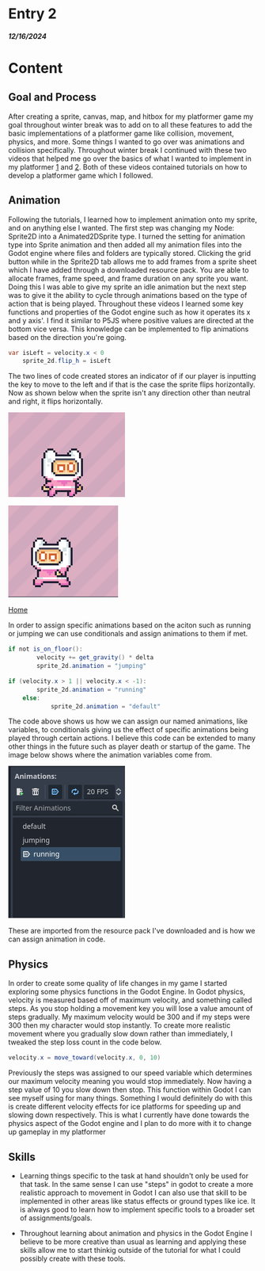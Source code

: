 # Entry 2
##### 12/16/2024

# Content
## Goal and Process
After creating a sprite, canvas, map, and hitbox for my platformer game my goal throughout winter break was to add on to all these features to add the basic implementations of a platformer game like collision, movement, physics, and more. Some things I wanted to go over was animations and collision specifically. Throughout winter break I continued with these two videos that helped me go over the basics of what I wanted to implement in my platformer [1](https://www.youtube.com/watch?v=5V9f3MT86M8) and [2](https://www.youtube.com/watch?v=LOhfqjmasi0). Both of these videos contained tutorials on how to develop a platformer game which I followed.


## Animation
Following the tutorials, I learned how to implement animation onto my sprite, and on anything else I wanted. The first step was changing my Node: Sprite2D into a Animated2DSprite type. I turned the setting for animation type into Sprite animation and then added all my animation files into the Godot engine where files and folders are typically stored. Clicking the grid button while in the Sprite2D tab allows me to add frames from a sprite sheet which I have added through a downloaded resource pack. You are able to allocate frames, frame speed, and frame duration on any sprite you want. Doing this I was able to give my sprite an idle animation but the next step was to give it the ability to cycle through animations based on the type of action that is being played. Throughout these videos I learned some key functions and properties of the Godot engine such as how it operates its x and y axis'. I find it similar to P5JS where positive values are directed at the bottom vice versa. This knowledge can be implemented to flip animations based on the direction you're going. 
``` java
var isLeft = velocity.x < 0
	sprite_2d.flip_h = isLeft
```
The two lines of code created stores an indicator of if our player is inputting the key to move to the left and if that is the case the sprite flips horizontally. Now as shown below when the sprite isn't any direction other than neutral and right, it flips horizontally.

![alt text](image-1.png)

![alt text](image.png)

[Home](../README.md)

In order to assign specific animations based on the aciton such as running or jumping we can use conditionals and assign animations to them if met.

```java
if not is_on_floor():
		velocity += get_gravity() * delta
		sprite_2d.animation = "jumping"
```
```java
if (velocity.x > 1 || velocity.x < -1):
		sprite_2d.animation = "running"
	else:
			sprite_2d.animation = "default"
```

The code above shows us how we can assign our named animations, like variables, to conditionals giving us the effect of specific animations being played through certain actions. I believe this code can be extended to many other things in the future such as player death or startup of the game. The image below shows where the animation variables come from.

![alt text](image-2.png)

These are imported from the resource pack I've downloaded and is how we can assign animation in code.

## Physics

In order to create some quality of life changes in my game I started exploring some physics functions in the Godot Engine. In Godot physics, velocity is measured based off of maximum velocity, and something called steps. As you stop holding a movement key you will lose a value amount of steps gradually. My maximum velocity would be 300 and if my steps were 300 then my character would stop instantly. To create more realistic movement where you gradually slow down rather than immediately, I tweaked the step loss count in the code below.
```java
velocity.x = move_toward(velocity.x, 0, 10)
```
Previously the steps was assigned to our speed variable which determines our maximum velocity meaning you would stop immediately. Now having a step value of 10 you slow down then stop. This function within Godot I can see myself using for many things. Something I would definitely do with this is create different velocity effects for ice platforms for speeding up and slowing down respectively. This is what I currently have done towards the physics aspect of the Godot engine and I plan to do more with it to change up gameplay in my platformer

## Skills

* Learning things specific to the task at hand shouldn't only be used for that task. In the same sense I can use "steps" in godot to create a more realistic approach to movement in Godot I can also use that skill to be implemented in other areas like status effects or ground types like ice. It is always good to learn how to implement specific tools to a broader set of assignments/goals.

* Throughout learning about animation and physics in the Godot Engine I believe to be more creative than usual as learning and applying these skills allow me to start thinkig outside of the tutorial for what I could possibly create with these tools.
